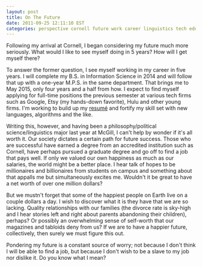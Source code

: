 ```yaml
---
layout: post
title: On The Future
date: 2011-09-25 12:11:10 EST
categories: perspective cornell future work career linguistics tech education
---
```


Following my arrival at Cornell, I began considering my future much more seriously. What would I like to see myself doing in 5 years? How will I get myself there?

To answer the former question, I see myself working in my career in five years. I will complete my B.S. in Information Science in 2014 and will follow that up with a one-year M.P.S. in the same department. That brings me to May 2015, only four years and a half from how. I expect to find myself applying for full-time positions the previous semester at various tech firms such as Google, Etsy (my hands-down favorite), Hulu and other young firms. I'm working to build up my [resumé](http://parkermoore.de/resume/) and fortify my skill set with new languages, algorithms and the like.

Writing this, however, and having been a philosophy/political science/linguistics major last year at McGill, I can't help by wonder if it's all worth it. Our society dictates a certain path for future success. Those who are successful have earned a degree from an accredited institution such as Cornell, have perhaps pursued a graduate degree and go off to find a job that pays well. If only we valued our own happiness as much as our salaries, the world might be a better place. I hear talk of hopes to be millionaires and billionaires from students on campus and something about that appalls me but simultaneously excites me. Wouldn't it be great to have a net worth of over one million dollars?

But we mustn't forget that some of the happiest people on Earth live on a couple dollars a day. I wish to discover what it is they have that we are so lacking. Quality relationships with our families (the divorce rate is sky-high and I hear stories left and right about parents abandoning their children), perhaps? Or possibly an overwhelming sense of self-worth that our magazines and tabloids deny from us? If we are to have a happier future, collectively, then surely we must figure this out.

Pondering my future is a constant source of worry; not because I don't think I will be able to find a job, but because I don't wish to be a slave to my job nor dislike it. Do you know what I mean?
